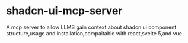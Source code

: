 # shadcn-ui-mcp-server
A mcp server to allow LLMS gain context about shadcn ui component structure,usage and installation,compaitable with react,svelte 5,and vue
